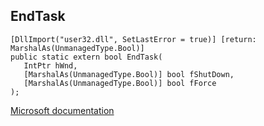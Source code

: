 ## EndTask

```
[DllImport("user32.dll", SetLastError = true)] [return: MarshalAs(UnmanagedType.Bool)]
public static extern bool EndTask(
   IntPtr hWnd,
   [MarshalAs(UnmanagedType.Bool)] bool fShutDown,
   [MarshalAs(UnmanagedType.Bool)] bool fForce
);
```

[Microsoft documentation](https://docs.microsoft.com/en-us/windows/win32/api/winuser/nf-winuser-endtask)
